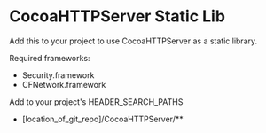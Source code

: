 CocoaHTTPServer Static Lib
==========================

Add this to your project to use CocoaHTTPServer as a static library.

Required frameworks:
- Security.framework
- CFNetwork.framework

Add to your project's HEADER_SEARCH_PATHS
- [location_of_git_repo]/CocoaHTTPServer/**